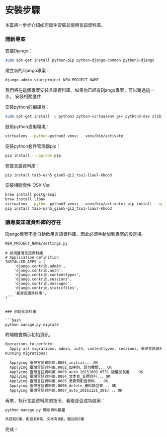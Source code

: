 # 安裝步驟

本篇將一步步介紹如何起手安裝並使用言語資料庫。

### 開新專案

安裝Django：
```bash
sudo apt-get install python-pip python-django-common python3-django
```


建立新的Django專案：
```bash
django-admin startproject NEW_PROJECT_NAME
```


我們將在這個專案安裝言語資料庫。如果你已經有Django專案，可以跳過這一步。
安裝相關套件

安裝python的編譯器：
```bash
sudo apt-get install -y python3 python-virtualenv g++ python3-dev zlib1g-dev libbz2-dev liblzma-dev libboost-all-dev libyaml-dev libav-tools libmp3lame0 libavcodec-extra-* libpq-dev python3-dev postgresql postgresql-contrib # pgsql
```


啟用python虛擬環境：
```bash
virtualenv --python=python3 venv; . venv/bin/activate
```


安裝python套件管理器pip：
```bash
pip install --upgrade pip
```


安裝言語資料庫：
```bash
pip install tai5-uan5_gian5-gi2_tsu1-liau7-khoo3
```


安裝相關套件 OSX Ver.
```bash
brew install postgresql
brew install libav
virtualenv --python python3 venv; . venv/bin/activate; pip install --upgrade pip # 設置環境檔
pip install tai5-uan5_gian5-gi2_tsu1-liau7-khoo3
```


### 讓專案知道資料庫的存在

Django專案不會自動啟用言語資料庫，因此必須手動加到專案的設定檔。

`NEW_PROJECT_NAME/settings.py`

```python3
# 啟用臺灣言語資料庫
# Application definition
INSTALLED_APPS = (
    'django.contrib.admin',
    'django.contrib.auth',
    'django.contrib.contenttypes',
    'django.contrib.sessions',
    'django.contrib.messages',
    'django.contrib.staticfiles',
    '臺灣言語資料庫',
)```


### 初始化資料庫

```bash
python manage.py migrate
```


終端機會顯示初始資訊。
```bash
Operations to perform:
  Apply all migrations: admin, auth, contenttypes, sessions, 臺灣言語資料庫
Running migrations:
  ...
  Applying 臺灣言語資料庫.0001_initial... OK
  Applying 臺灣言語資料庫.0002_加字詞、語句種類... OK
  Applying 臺灣言語資料庫.0003_auto_20151009_0731_版權加長度... OK
  Applying 臺灣言語資料庫.0004_文本表_音標資料... OK
  Applying 臺灣言語資料庫.0005_莫網頁影音資料... OK
  Applying 臺灣言語資料庫.0006_delete_資料類型表... OK
  Applying 臺灣言語資料庫.0007_auto_20161121_2017... OK
```


再來，執行言語資料庫的指令，看看是否成功啟用：
```bash
python manage.py 顯示資料數量

外語有0筆，影音有0筆，文本有0筆，聽拍有0筆
```


完成！
